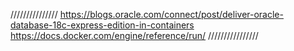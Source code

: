 ///////////////
https://blogs.oracle.com/connect/post/deliver-oracle-database-18c-express-edition-in-containers
https://docs.docker.com/engine/reference/run/
////////////////